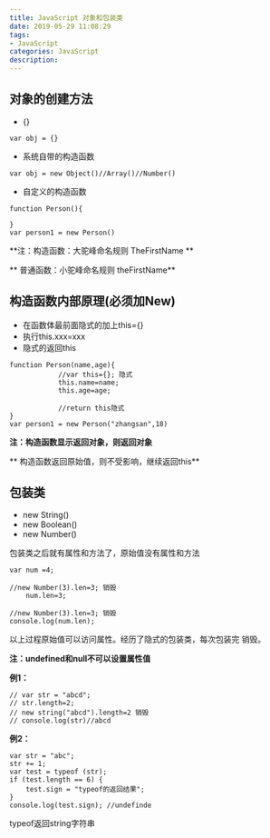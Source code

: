 ```yaml
---
title: JavaScript 对象和包装类
date: 2019-05-29 11:08:29
tags: 
- JavaScript 
categories: JavaScript 
description: 
---
```

## 对象的创建方法

* {}


```
var obj = {} 
```
* 系统自带的构造函数


```
var obj = new Object()//Array()//Number()
```


* 自定义的构造函数


```
function Person(){

}   
var person1 = new Person()

```

**注：构造函数：大驼峰命名规则 TheFirstName  **

**       普通函数：小驼峰命名规则  theFirstName**

## 构造函数内部原理(必须加New)

  * 在函数体最前面隐式的加上this={}
  * 执行this.xxx=xxx
  * 隐式的返回this

    
```
function Person(name,age){
            //var this={}; 隐式
            this.name=name;
            this.age=age;

            //return this隐式
}   
var person1 = new Person("zhangsan",18)
```


**注：构造函数显示返回对象，则返回对象**

**       构造函数返回原始值，则不受影响，继续返回this**

## **包装类**

  * new String()
  * new Boolean()
  * new Number()

包装类之后就有属性和方法了，原始值没有属性和方法

    
```
var num =4;

//new Number(3).len=3; 销毁
    num.len=3;

//new Number(3).len=3; 销毁
console.log(num.len);
```


以上过程原始值可以访问属性。经历了隐式的包装类，每次包装完 销毁。

**注：undefined和null不可以设置属性值**

**例1：**


```
// var str = "abcd";
// str.length=2;
// new string("abcd").length=2 销毁
// console.log(str)//abcd
```


**例2：**

    
```
var str = "abc";
str += 1;
var test = typeof (str);
if (test.length == 6) {
    test.sign = "typeof的返回结果";
}
console.log(test.sign); //undefinde
```
typeof返回string字符串






